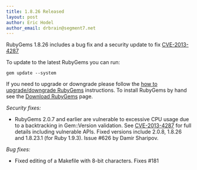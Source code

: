 ```yaml
---
title: 1.8.26 Released
layout: post
author: Eric Hodel
author_email: drbrain@segment7.net
---
```


RubyGems 1.8.26 includes a bug fix and a security update to fix
[CVE-2013-4287][CVE-2013-4287]

To update to the latest RubyGems you can run:

    gem update --system

If you need to upgrade or downgrade please follow the [how to upgrade/downgrade
RubyGems][upgrading] instructions.  To install RubyGems by hand see the
[Download RubyGems][download] page.

_Security fixes:_

* RubyGems 2.0.7 and earlier are vulnerable to excessive CPU usage due to a backtracking in Gem::Version validation.  See [CVE-2013-4287][CVE-2013-4287] for full details including vulnerable APIs.  Fixed versions include 2.0.8, 1.8.26 and 1.8.23.1 (for Ruby 1.9.3).  Issue #626 by Damir Sharipov.

_Bug fixes:_

* Fixed editing of a Makefile with 8-bit characters.  Fixes #181

[download]: http://rubygems.org/pages/download
[upgrading]: http://docs.seattlerb.org/rubygems/UPGRADING_rdoc.html
[CVE-2013-4287]: /2013/09/09/CVE-2013-4287.html

